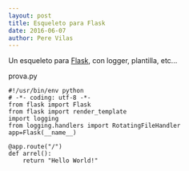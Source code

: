 ```yaml
---           
layout: post
title: Esqueleto para Flask
date: 2016-06-07
author: Pere Vilas
---
```


Un esqueleto para [Flask](http://flask.pocoo.org/Flask), con logger, plantilla, etc...

prova.py


```
#!/usr/bin/env python
# -*- coding: utf-8 -*-
from flask import Flask
from flask import render_template
import logging
from logging.handlers import RotatingFileHandler
app=Flask(__name__)

@app.route("/")
def arrel():
    return "Hello World!"

```
